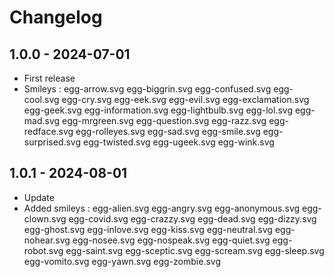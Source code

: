 # Changelog

## 1.0.0 - 2024-07-01

- First release
- Smileys :
egg-arrow.svg
egg-biggrin.svg
egg-confused.svg
egg-cool.svg
egg-cry.svg
egg-eek.svg
egg-evil.svg
egg-exclamation.svg
egg-geek.svg
egg-information.svg
egg-lightbulb.svg
egg-lol.svg
egg-mad.svg
egg-mrgreen.svg
egg-question.svg
egg-razz.svg
egg-redface.svg
egg-rolleyes.svg
egg-sad.svg
egg-smile.svg
egg-surprised.svg
egg-twisted.svg
egg-ugeek.svg
egg-wink.svg

## 1.0.1 - 2024-08-01

- Update
- Added smileys :
egg-alien.svg
egg-angry.svg
egg-anonymous.svg
egg-clown.svg
egg-covid.svg
egg-crazzy.svg
egg-dead.svg
egg-dizzy.svg
egg-ghost.svg
egg-inlove.svg
egg-kiss.svg
egg-neutral.svg
egg-nohear.svg
egg-nosee.svg
egg-nospeak.svg
egg-quiet.svg
egg-robot.svg
egg-saint.svg
egg-sceptic.svg
egg-scream.svg
egg-sleep.svg
egg-vomito.svg
egg-yawn.svg
egg-zombie.svg
